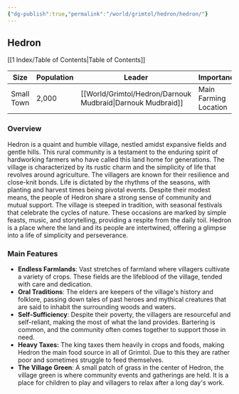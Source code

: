 ```yaml
---
{"dg-publish":true,"permalink":"/world/grimtol/hedron/hedron/"}
---
```


## Hedron
[[1 Index/Table of Contents\|Table of Contents]]

| Size       | Population | Leader               | Importance            | Location    |
| ---------- | ---------- | -------------------- | --------------------- | ----------- |
| Small Town | 2,000      | [[World/Grimtol/Hedron/Darnouk Mudbraid\|Darnouk Mudbraid]] | Main Farming Location | [[World/Grimtol/Grimtol\|Grimtol]] |
### Overview
Hedron is a quaint and humble village, nestled amidst expansive fields and gentle hills. This rural community is a testament to the enduring spirit of hardworking farmers who have called this land home for generations. The village is characterized by its rustic charm and the simplicity of life that revolves around agriculture. The villagers are known for their resilience and close-knit bonds. Life is dictated by the rhythms of the seasons, with planting and harvest times being pivotal events. Despite their modest means, the people of Hedron share a strong sense of community and mutual support. The village is steeped in tradition, with seasonal festivals that celebrate the cycles of nature. These occasions are marked by simple feasts, music, and storytelling, providing a respite from the daily toil. Hedron is a place where the land and its people are intertwined, offering a glimpse into a life of simplicity and perseverance. 

### Main Features
- **Endless Farmlands**: Vast stretches of farmland where villagers cultivate a variety of crops. These fields are the lifeblood of the village, tended with care and dedication.
- **Oral Traditions**: The elders are keepers of the village's history and folklore, passing down tales of past heroes and mythical creatures that are said to inhabit the surrounding woods and waters.
- **Self-Sufficiency**: Despite their poverty, the villagers are resourceful and self-reliant, making the most of what the land provides. Bartering is common, and the community often comes together to support those in need.
- **Heavy Taxes:** The king taxes them heavily in crops and foods, making Hedron the main food source in all of Grimtol. Due to this they are rather poor and sometimes struggle to feed themselves.
- **The Village Green**: A small patch of grass in the center of Hedron, the village green is where community events and gatherings are held. It is a place for children to play and villagers to relax after a long day's work. 
